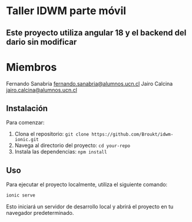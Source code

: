 # Taller IDWM parte móvil

## Este proyecto utiliza angular 18 y el backend del dario sin modificar

# Miembros

Fernando Sanabria
fernando.sanabria@alumnos.ucn.cl
Jairo Calcina
jairo.calcina@alumnos.ucn.cl

## Instalación

Para comenzar:

1. Clona el repositorio: `git clone https://github.com/Broukt/idwm-ionic.git`
2. Navega al directorio del proyecto: `cd your-repo`
3. Instala las dependencias: `npm install`

## Uso

Para ejecutar el proyecto localmente, utiliza el siguiente comando:

```bash
ionic serve
```

Esto iniciará un servidor de desarrollo local y abrirá el proyecto en tu navegador predeterminado.

